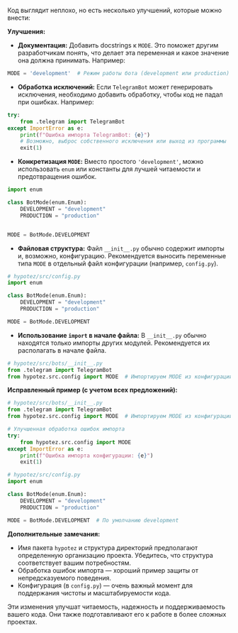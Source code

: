 Код выглядит неплохо, но есть несколько улучшений, которые можно внести:

**Улучшения:**

* **Документация:**  Добавить docstrings к `MODE`.  Это поможет другим разработчикам понять, что делает эта переменная и какое значение она должна принимать. Например:

```python
MODE = 'development'  # Режим работы бота (development или production)
```

* **Обработка исключений:**  Если `TelegramBot` может генерировать исключения, необходимо добавить обработку, чтобы код не падал при ошибках.  Например:

```python
try:
    from .telegram import TelegramBot
except ImportError as e:
    print(f"Ошибка импорта TelegramBot: {e}")
    # Возможно, выброс собственного исключения или выход из программы
    exit(1)
```


* **Конкретизация `MODE`:**  Вместо простого `'development'`, можно использовать `enum` или константы для лучшей читаемости и  предотвращения ошибок.


```python
import enum

class BotMode(enum.Enum):
    DEVELOPMENT = "development"
    PRODUCTION = "production"


MODE = BotMode.DEVELOPMENT
```

* **Файловая структура:** Файл `__init__.py` обычно содержит импорты и, возможно, конфигурацию.  Рекомендуется выносить переменные типа `MODE` в отдельный файл конфигурации (например, `config.py`).

```python
# hypotez/src/config.py
import enum

class BotMode(enum.Enum):
    DEVELOPMENT = "development"
    PRODUCTION = "production"

MODE = BotMode.DEVELOPMENT
```

* **Использование `import` в начале файла:** В `__init__.py`  обычно находятся только импорты других модулей.  Рекомендуется их располагать в начале файла.

```python
# hypotez/src/bots/__init__.py
from .telegram import TelegramBot
from hypotez.src.config import MODE  # Импортируем MODE из конфигурации
```


**Исправленный пример (с учетом всех предложений):**

```python
# hypotez/src/bots/__init__.py
from .telegram import TelegramBot
from hypotez.src.config import MODE  # Импортируем MODE из конфигурации

# Улучшенная обработка ошибок импорта
try:
    from hypotez.src.config import MODE
except ImportError as e:
    print(f"Ошибка импорта конфигурации: {e}")
    exit(1)
```

```python
# hypotez/src/config.py
import enum

class BotMode(enum.Enum):
    DEVELOPMENT = "development"
    PRODUCTION = "production"

MODE = BotMode.DEVELOPMENT  # По умолчанию development
```


**Дополнительные замечания:**

* Имя пакета `hypotez` и структура директорий предполагают определенную организацию проекта. Убедитесь, что структура соответствует вашим потребностям.
* Обработка ошибок импорта — хороший пример защиты от непредсказуемого поведения.
* Конфигурация (в `config.py`) — очень важный момент для поддержания чистоты и масштабируемости кода.

Эти изменения улучшат читаемость, надежность и поддерживаемость вашего кода.  Они также подготавливают его к работе в более сложных проектах.
